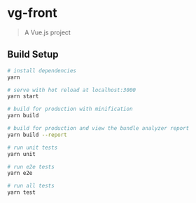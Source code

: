 # vg-front

> A Vue.js project

## Build Setup

``` bash
# install dependencies
yarn

# serve with hot reload at localhost:3000
yarn start

# build for production with minification
yarn build

# build for production and view the bundle analyzer report
yarn build --report

# run unit tests
yarn unit

# run e2e tests
yarn e2e

# run all tests
yarn test
```
